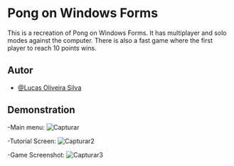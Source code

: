 
# Pong on Windows Forms

This is a recreation of Pong on Windows Forms. It has multiplayer and solo modes against the computer. There is also a fast game where the first player to reach 10 points wins.




## Autor

- [@Lucas Oliveira Silva](https://github.com/Lucas-O-S)


## Demonstration

-Main menu:
![Capturar](https://github.com/Lucas-O-S/Pong-on-Windows-Forms/assets/127321390/278904a3-8533-4f68-b780-906009d1f6cf)

-Tutorial Screen:
![Capturar2](https://github.com/Lucas-O-S/Pong-on-Windows-Forms/assets/127321390/2ff00c36-b48b-4e13-8ca7-a90401c85a81)

-Game Screenshot:
![Capturar3](https://github.com/Lucas-O-S/Pong-on-Windows-Forms/assets/127321390/aee9ddfc-040d-4fdd-89e7-bdab58a086f3)


